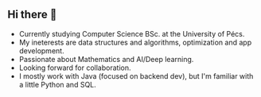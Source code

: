 ## Hi there 👋
- Currently studying Computer Science BSc. at the University of Pécs.
- My ineterests are data structures and algorithms, optimization and app development.
- Passionate about Mathematics and AI/Deep learning.
- Looking forward for collaboration.
- I mostly work with Java (focused on backend dev), but I'm familiar with a little Python and SQL.

<!--
**darko637/darko637** is a ✨ _special_ ✨ repository because its `README.md` (this file) appears on your GitHub profile.

Here are some ideas to get you started:

- 🔭 I’m currently working on ...
- 🌱 I’m currently learning ...
- 👯 I’m looking to collaborate on ...
- 🤔 I’m looking for help with ...
- 💬 Ask me about ...
- 📫 How to reach me: ...
- 😄 Pronouns: ...
- ⚡ Fun fact: ...
-->
